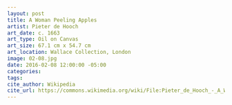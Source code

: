 ```yaml
---
layout: post
title: A Woman Peeling Apples
artist: Pieter de Hooch
art_date: c. 1663
art_type: Oil on Canvas
art_size: 67.1 cm x 54.7 cm
art_location: Wallace Collection, London
image: 02-08.jpg
date: 2016-02-08 12:00:00 -05:00
categories:
tags:
cite_author: Wikipedia
cite_url: https://commons.wikimedia.org/wiki/File:Pieter_de_Hooch_-_A_Woman_Peeling_Apples.jpg
---
```

